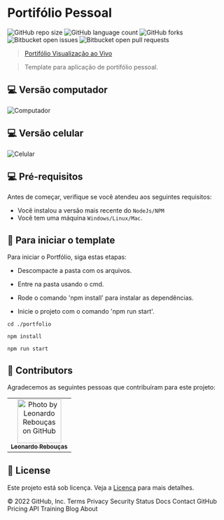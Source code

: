 # Portifólio Pessoal

<!---Esses são exemplos. Veja https://shields.io para outras pessoas ou para personalizar este conjunto de escudos. Você pode querer incluir dependências, status do projeto e informações de licença aqui--->

![GitHub repo size](https://img.shields.io/github/languages/code-size/BAXHEN-CORPORATION/material-ui-v5-react-template?style=for-the-badge)
![GitHub language count](https://img.shields.io/github/languages/count/BAXHEN-CORPORATION/material-ui-v5-react-template?style=for-the-badge)
![GitHub forks](https://img.shields.io/github/forks/BAXHEN-CORPORATION/material-ui-v5-react-template?style=for-the-badge)
![Bitbucket open issues](https://img.shields.io/bitbucket/issues/BAXHEN-CORPORATION/material-ui-v5-react-template?style=for-the-badge)
![Bitbucket open pull requests](https://img.shields.io/bitbucket/pr-raw/BAXHEN-CORPORATION/material-ui-v5-react-template?style=for-the-badge)

> [Portifólio Visualização ao Vivo](https://tiny-macaron-3edcdf.netlify.app)

> Template para aplicação de portifólio pessoal.

## 💻 Versão computador

![Computador](https://lh3.googleusercontent.com/_wLrNRmBRtBjhxlMNeZuQY-rYDyp0hzHI1-riwMVg7s8EaqVdhyyb29eXUMwb4YhyhA9Qydbruwvu6KQNJ_uANWBC9dTeKDwOxwO9aGNYxF0aIdrQ5JUzqVnlXlKC9CrxArrFKqh_Q3gSMpPiikOcOA-dHGEsVXybayeyjjZ_uqqsZYHumtSV9h4crnhjrGBfP7CvRIF10QIneYFTnqBuLaWu8h7teHedUVTlct207qHyxZcGoxWybFL-UAAEFU7QTSNvPLumL2jpVtD_8dalss7TRekoLZiITsa6yyxgaWGZC7RCLzdpr8UTHd-uqJAZopiFGYxm7onhMK0BIsbRFhJWUgJugyx5CHtfU7KoRaw8oDEojpkGaSxgqJuauWtrRJNj08_3c9CsHdP0nvh9gMCUnmBlamAPguxzKyE20mNlegzIv_9YK0fjZfdtFZkhsQesMJaqFThRYPTONbCvxFwhRkJuMK330nNS7Lr3dm3Ik-DTLpuj_Tf3cCKtB1Z2uH_MT_IVfJ83U23RykT-j7Eb3ltlZFu3756PrSuaRfc68uCwjQtMpps3JHreQdnDFlvmYDdkOzAQhTPQLgeYVxPFcrj-sdM5_AA0bUlACczaqbGu-y57CIubKupATJiGNvql5Eh6R58vA6QNlD77Efrk5rAxDvxzeHvlNlrhdZkDjkc2sl8Ct3oXWp21mBdyUzVjvt_Ezr6colOQK3wrhMcFrw_k7vny6a_Oi8pWPKi85o7N6iLKjsU8g=w1000-no-tmp.jpg)

## 💻 Versão celular

![Celular](https://lh3.googleusercontent.com/FiSuX3cCKts9u3PWfxCArXwdkMXBCh5_Nxl-PDfO4AH0upeI7WXCb1PvwBKUaE8Fn_qJSS9IduKmkDcIfLLfhhGnEGs3-AgDDQ8fDcYxITu-8PQsKoOAeChyUkfDn9o6t7wBeFktzgNuGxAIXGF4lHBWCLr8gnid6VMsRoXA5LlWx-RS3T3m0PlG-SveYoqSbzPKjjlsbQRHfDW8s11Z90ihJ4b9CNT2dvAZXC2mUH975_qOMcu8sGbAaEqoSD14mVQOluWgp0XfQNluiMgghQBm7kz7F4qMLqWpk4nAy4_7TqJC_XOIpr3M0JBF1wGEgogsJ11K8fzefYad9oli_Ke9DOZQw_mFpK9vo3SqsslSnh0l-A0UiPdD1fE8OSSx2HcK25XPXsj_3oKOu-z8FvUt2weEYT8BOZDiIr3aaBopW_2XiD38uLiEkoN3aeRdxmqMfp_DOrWVqzA3a6H0mufv7CPpbRAdpaDVakJrGvYOYMElcSAtvbfQaWEdkHn_YYFiAaTy8LMIEhLuDOq10EsNXGszDwDXac_jY4M0kYedwaWGc2EQ7_wESLOYH2HsBp5DHGFX_PKrx44jOCRUmILR41_o-dtQZoHDAeVqAMdm6Vl7w10AZ4NK8ql9L7n4G7WULNVA3pb6F-yBZK4uxnc_Bs80dXVHS_EOhszVc4LTunLaq7Y9QsPVt4xEacjn9JLyoHZRw7TATQ7zxBBnrKSZWHW6u4j3Obcs1X8hq22tnRzx1hSjxrrgKw=w1000-no-tmp.jpg)

## 💻 Pré-requisitos

Antes de começar, verifique se você atendeu aos seguintes requisitos:

- Você instalou a versão mais recente do `NodeJs/NPM`
- Você tem uma máquina `Windows/Linux/Mac`.

## 🚀 Para iniciar o template

Para iniciar o Portfólio, siga estas etapas:

- Descompacte a pasta com os arquivos.

- Entre na pasta usando o cmd.

- Rode o comando 'npm install' para instalar as dependências.

- Inicie o projeto com o comando 'npm run start'.

```
cd ./portfolio

npm install

npm run start
```

## 🤝 Contributors

Agradecemos as seguintes pessoas que contribuíram para este projeto:

<table>
  <tr>
    <td align="center">
      <a href="#">
        <img src="https://avatars.githubusercontent.com/u/41558102?v=4" width="100px;" alt="Photo by Leonardo Rebouças on GitHub"/><br>
        <sub>
          <b>Leonardo Rebouças</b>
        </sub>
      </a>
    </td>
  </tr>
</table>

## 📝 License

Este projeto está sob licença. Veja a [Licença](LICENSE.md) para mais detalhes.

© 2022 GitHub, Inc.
Terms
Privacy
Security
Status
Docs
Contact GitHub
Pricing
API
Training
Blog
About
